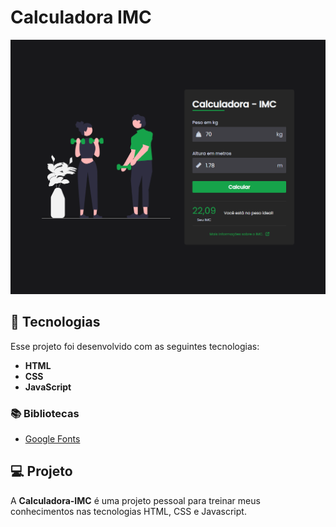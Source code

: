 # Calculadora IMC

![To-do-List](./assets/layout.png)

## 🚀 Tecnologias

Esse projeto foi desenvolvido com as seguintes tecnologias:

- **HTML**
- **CSS**
- **JavaScript**

### 📚 Bibliotecas

- [Google Fonts](https://fonts.google.com/)

## 💻 Projeto

A **Calculadora-IMC** é uma projeto pessoal para treinar meus conhecimentos nas tecnologias HTML, CSS e Javascript.

